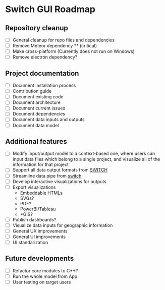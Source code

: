 # Switch GUI Roadmap

## Repository cleanup

- [ ] General cleanup for repo files and dependencies
- [ ] Remove Meteor dependency ** (critical)
- [ ] Make cross-platform (Currently does not run on Windows)
- [ ] Remove electron dependency?

## Project documentation

- [ ] Document installation process
- [ ] Contribution guide
- [ ] Document existing code
- [ ] Document architecture
- [ ] Document current issues
- [ ] Document dependencies
- [ ] Document data inputs and outputs
- [ ] Document data model

## Additional features

- [ ] Modify input/output model to a context-based one, where users can input data files which belong to a single project, and visualize all of the information for that project
- [ ] Support all data output formats from [SWITCH](https://github.com/switch-model/switch)
- [ ] Streamline data pipe from [switch](https://github.com/switch-model/switch)
- [ ] Develop interactive visualizations for outputs
- [ ] Export visualizations
	- Embeddable HTMLs
	- SVGs?
	- PDF?
	- PowerBI/Tableau
	- *GIS?
- [ ] Publish dashboards? 
- [ ] Visualize data inputs for geographic information
- [ ] General UX improvements
- [ ] General UI improvements
- [ ] UI standarization

## Future developments

- [ ] Refactor core modules to C++? 
- [ ] Run the whole model from App
- [ ] User testing on target users